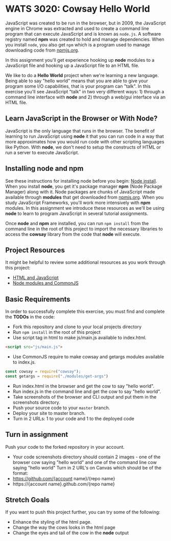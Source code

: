 # WATS 3020: Cowsay Hello World

JavaScript was created to be run in the browser, but in 2009, the JavaScript engine in Chrome was extracted and used to create a command line program that can execute JavaScript and is known as `node.js`.  A software registry named **npm** was created to hold and manage dependencies.  When you install `node`, you also get `npm` which is a program used to manage downloading code from [npmjs.org](npmjs.org).  

In this assignment you'll get experience hooking up **node** modules to a JavaScript file and hooking up a JavaScript file to an HTML file.

We like to do a **Hello World** project when we're learning a new language.  Being able to say "hello world" means that you are able to give your program some I/O capabilities, that is your program can "talk".  In this exercise you'll see JavaScript "talk" in two very different ways: 1) through a command line interface with **node** and 2) through a web/gui interface via an HTML file.

## Learn JavaScript in the Browser or With Node?
JavaScript is the only language that runs in the browser.  The benefit of learning to run JavaScript using **node** it that you can run code in a way that more approximates how you would run code with other scripting languages like Python.  With **node**, we don't need to setup the constructs of HTML or run a server to execute JavaScript.  

## Installing node and npm
See these instructions for installing node before you begin: [Node install](./install_node.md).  
 When you install **node**, you get it's package manager **npm** (Node Package Manager) along with it.  Node packages are chunks of JavaScript made available through **modules** that get downloaded from [npmjs.org](https://npmjs.org).  When you study JavaScript Frameworks, you'll work more intensively with **npm** modules.  In this assignment we introduce these resources as we'll be using **node** to learn to program JavaScript in several tutorial assignments. 

Once **node** and **npm** are installed, you can run `npm install` from the command line in the root of this project to import the necessary libraries to access the  **cowsay** library from the code that **node** will execute.

## Project Resources

It might be helpful to review some additional resources as you work through
this project:

* [HTML and JavaScript](https://developer.mozilla.org/en-US/docs/Web/HTML/Element/script)
* [Node modules and CommonJS](https://nodejs.org/docs/latest/api/modules.html)

## Basic Requirements

In order to successfully complete this exercise, you must find and complete the **TODOs** in the code:

* Fork this repository and clone to your local projects directory
* Run `npm install` in the root of this project
* Use script tag in html to make js/main.js available to index.html.  
```HTML
<script src="js/main.js">
```
* Use CommonJS require to make cowsay and getargs modules available to index.js.
```JavaScript
const cowsay = require("cowsay");
const getargs = require("./modules/get-args")
```
* Run index.html in the browser and get the cow to say "hello world".
* Run index.js in the command line and get the cow to say "hello world".
* Take screenshots of the browser and CLI output and put them in the screenshots directory.
* Push your source code to your `master` branch.
* Deploy your site to master branch.
* Turn in 2 URLs: 1 to your code and 1 to the deployed code

## Turn in assignment
Push your code to the forked repository in your account.    
* Your code screenshots directory should contain 2 images - one of the browser cow saying "hello world" and one of the command line cow saying "hello world"
Turn in 2 URL's on Canvas which should be of the format:
* https://github.com/{account name}/{repo name}
* https://{account name}.github.com/{repo name}



## Stretch Goals

If you want to push this project further, you can try some of the following:

* Enhance the styling of the html page.
* Change the way the cows looks in the html page
* Change the eyes and tail of the cow in the **node** output